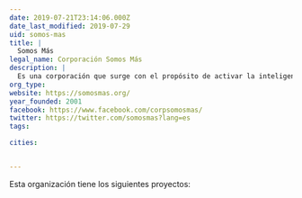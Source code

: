 ```yaml
---
date: 2019-07-21T23:14:06.000Z
date_last_modified: 2019-07-29
uid: somos-mas
title: |
  Somos Más
legal_name: Corporación Somos Más
description: |
  Es una corporación que surge con el propósito de activar la inteligencia colectiva en ecosistemas sociales.
org_type: 
website: https://somosmas.org/
year_founded: 2001
facebook: https://www.facebook.com/corpsomosmas/
twitter: https://twitter.com/somosmas?lang=es
tags:

cities: 


---
```


Esta organización tiene los siguientes proyectos:


